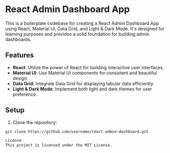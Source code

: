 # React Admin Dashboard App

This is a boilerplate codebase for creating a React Admin Dashboard App using React, Material UI, Data Grid, and Light & Dark Mode. It's designed for learning purposes and provides a solid foundation for building admin dashboards.

## Features

- **React**: Utilize the power of React for building interactive user interfaces.
- **Material UI**: Use Material UI components for consistent and beautiful design.
- **Data Grid**: Integrate Data Grid for displaying tabular data efficiently.
- **Light & Dark Mode**: Implement both light and dark themes for user preference.

## Setup

1. Clone the repository:

```bash
git clone https://github.com/username/react-admin-dashboard.git

License
This project is licensed under the MIT License.
